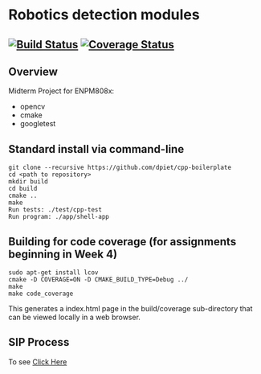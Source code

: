 # Robotics detection modules
[![Build Status](https://travis-ci.org/raviBhadeshiya/enpm808x-robotics-detection-module.svg?branch=master)](https://travis-ci.org/raviBhadeshiya/enpm808x-robotics-detection-module)
[![Coverage Status](https://coveralls.io/repos/github/raviBhadeshiya/enpm808x-robotics-detection-module/badge.svg?branch=master)](https://coveralls.io/github/raviBhadeshiya/enpm808x-robotics-detection-module?branch=master)
---


## Overview

Midterm Project for ENPM808x:
- opencv
- cmake
- googletest

## Standard install via command-line
```
git clone --recursive https://github.com/dpiet/cpp-boilerplate
cd <path to repository>
mkdir build
cd build
cmake ..
make
Run tests: ./test/cpp-test
Run program: ./app/shell-app
```

## Building for code coverage (for assignments beginning in Week 4)
```
sudo apt-get install lcov
cmake -D COVERAGE=ON -D CMAKE_BUILD_TYPE=Debug ../
make
make code_coverage
```
This generates a index.html page in the build/coverage sub-directory that can be viewed locally in a web browser.

## SIP Process
To see [Click Here](https://docs.google.com/spreadsheets/d/1QMfyDhY2k-3UoVmqBBLPma-o_mvVv3tEnGuCV8GbJtA/edit?usp=sharing)
